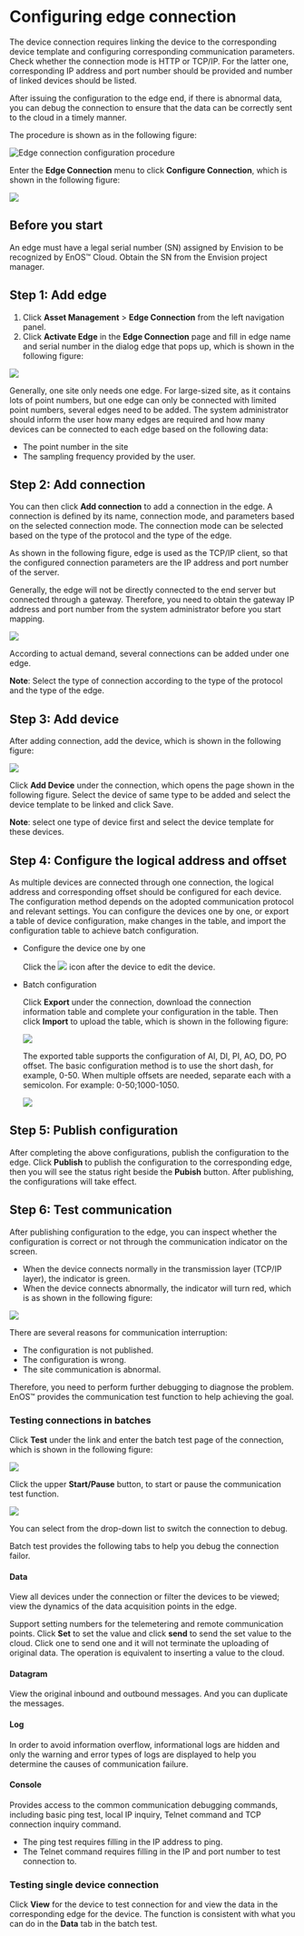 # Configuring edge connection

The device connection requires linking the device to the corresponding device template and configuring corresponding communication parameters. Check whether the connection mode is HTTP or TCP/IP. For the latter one, corresponding IP address and port number should be provided and number of linked devices should be listed.

After issuing the configuration to the edge end, if there is abnormal data, you can debug the connection to ensure that the data can be correctly sent to the cloud in a timely manner.

The procedure is shown as in the following figure:

![Edge connection configuration procedure](media/edge_connection_config_flow.png)

Enter the **Edge Connection** menu to click **Configure Connection**, which is shown in the following figure:

![](media/edge_configeration.png)

## Before you start

An edge must have a legal serial number (SN) assigned by Envision to be recognized by EnOS™ Cloud. Obtain the SN from the Envision project manager.

## Step 1: Add edge

1. Click **Asset Management** > **Edge Connection** from the left navigation panel.
2. Click **Activate Edge** in the **Edge Connection** page and fill in edge name and serial number in the dialog edge that pops up, which is shown in the following figure:

![](media/activate_edge.png)

Generally, one site only needs one edge. For large-sized site, as it contains lots of point numbers, but one edge can only be connected with limited point numbers, several edges need to be added. The system administrator should inform the user how many edges are required and how many devices can be connected to each edge based on the following data:
- The point number in the site
- The sampling frequency provided by the user.

## Step 2: Add connection

You can then click **Add connection** to add a connection in the edge. A connection is defined by its name, connection mode, and parameters based on the selected connection mode. The connection mode can be selected based on the type of the protocol and the type of the edge.

As shown in the following figure, edge is used as the TCP/IP client, so that the configured connection parameters are the IP address and port number of the server.

Generally, the edge will not be directly connected to the end server but connected through a gateway. Therefore, you need to obtain the gateway IP address and port number from the system administrator before you start mapping.

![](media/add_connection.png)

According to actual demand, several connections can be added under one edge.

**Note**: Select the type of connection according to the type of the protocol and the type of the edge.

## Step 3: Add device

After adding connection, add the device, which is shown in the following figure:

![](media/add_device.png)

Click **Add Device** under the connection, which opens the page shown in the following figure. Select the device of same type to be added and select the device template to be linked and click Save.

  **Note**: select one type of device first and select the device template for these devices.


## Step 4: Configure the logical address and offset

As multiple devices are connected through one connection, the logical address and corresponding offset should be configured for each device. The configuration method depends on the adopted communication protocol and relevant settings. You can configure the devices one by one, or export a table of device configuration, make changes in the table, and import the configuration table to achieve batch configuration.

- Configure the device one by one

  Click the ![](media/search_button.png)  icon after the device to edit the device.

- Batch configuration

  Click **Export** under the connection, download the connection information table and complete your configuration in the table. Then click **Import** to upload the table, which is shown in the following figure:

  ![](media/import_export.png)

  The exported table supports the configuration of AI, DI, PI, AO, DO, PO offset. The basic configuration method is to use the short dash, for example, 0-50. When multiple offsets are needed, separate each with a semicolon. For example: 0-50;1000-1050.

  ![](media/batch_config.png)

## Step 5: Publish configuration

After completing the above configurations, publish the configuration to the edge. Click **Publish** to publish the configuration to the corresponding edge, then you will see the status right beside the **Pubish** button. After publishing, the configurations will take effect.

## Step 6: Test communication

After publishing configuration to the edge, you can inspect whether the configuration is correct or not through the communication indicator on the screen.
- When the device connects normally in the transmission layer (TCP/IP layer), the indicator is green.
- When the device connects abnormally, the indicator will turn red, which is as shown in the following figure:

![](media/step5_test.png)

There are several reasons for communication interruption:
- The configuration is not published.
- The configuration is wrong.
- The site communication is abnormal.

Therefore, you need to perform further debugging to diagnose the problem. EnOS™ provides the communication test function to help achieving the goal.

### Testing connections in batches

Click **Test** under the link and enter the batch test page of the connection, which is shown in the following figure:

![](media/step5_test_start.png)

Click the upper **Start/Pause** button, to start or pause the communication test function.

![](media/startbutton.png)

You can select from the drop-down list to switch the connection to debug.

Batch test provides the following tabs to help you debug the connection failor.

#### Data

View all devices under the connection or filter the devices to be viewed; view the dynamics of the data acquisition points in the edge.

Support setting numbers for the telemetering and remote communication points. Click **Set** to set the value and click **send** to send the set value to the cloud. Click one to send one and it will not terminate the uploading of original data. The operation is equivalent to inserting a value to the cloud.

#### Datagram

View the original inbound and outbound messages. And you can duplicate the messages.

#### Log

In order to avoid information overflow, informational logs are hidden and only the warning and error types of logs are displayed to help you determine the causes of communication failure.

#### Console

Provides access to the common communication debugging commands, including basic ping test, local IP inquiry, Telnet command and TCP connection inquiry command.
- The ping test requires filling in the IP address to ping.
- The Telnet command requires filling in the IP and port number to test connection to.

### Testing single device connection

Click **View** for the device to test connection for and view the data in the corresponding edge for the device. The function is consistent with what you can do in the **Data** tab in the batch test.
